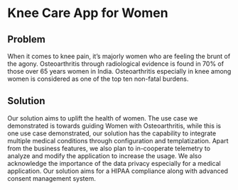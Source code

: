 # Knee Care App for Women
## Problem
When it comes to knee pain, it’s majorly women who are feeling the brunt of the agony. Osteoarthritis through radiological evidence is found in 70% of those over 65 years women in India. Osteoarthritis especially in knee among women is considered as one of the top ten non-fatal burdens. 

## Solution
Our solution aims to uplift the health of women. The use case we demonstrated is towards guiding Women with Osteoarthritis, while this is one use case demonstrated, our solution has the capability to integrate multiple medical conditions through configuration and templatization. Apart from the business features, we also plan to in-cooperate telemetry to analyze and modify the application to increase the usage. We also acknowledge the importance of the data privacy especially for a medical application. Our solution aims for a HIPAA compliance along with advanced consent management system.  

